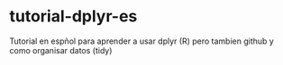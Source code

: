 tutorial-dplyr-es
=================

Tutorial en espñol para aprender a usar dplyr (R) pero tambien github y como organisar datos (tidy)
